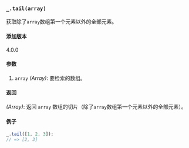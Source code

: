 ### `_.tail(array)`[​](#_tailarray "_tailarray的直接链接")

获取除了`array`数组第一个元素以外的全部元素。

#### 添加版本

4.0.0

#### 参数

1.  `array` _(Array)_: 要检索的数组。

#### 返回

_(Array)_: 返回 `array` 数组的切片（除了`array`数组第一个元素以外的全部元素）。

#### 例子

```js
_.tail([1, 2, 3]);
// => [2, 3]

```